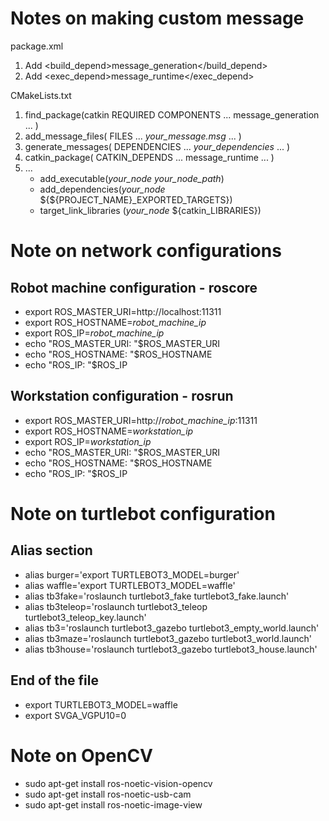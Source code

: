 # Notes on making custom message
package.xml
1. Add <build_depend>message_generation</build_depend>
1. Add <exec_depend>message_runtime</exec_depend>

CMakeLists.txt
1. find_package(catkin REQUIRED COMPONENTS
  ...
  message_generation 
  ...
  )
1. add_message_files(
  FILES
  ...
  *your_message.msg*
  ...
  )
1. generate_messages(
  DEPENDENCIES
  ...
  *your_dependencies*
  ...
  )
1. catkin_package(
  CATKIN_DEPENDS ... message_runtime ...
  )
1. ...
   - add_executable(*your_node* *your_node_path*)
   - add_dependencies(*your_node* ${${PROJECT_NAME}_EXPORTED_TARGETS})
   - target_link_libraries (*your_node* ${catkin_LIBRARIES})

# Note on network configurations
## Robot machine configuration - roscore
- export ROS_MASTER_URI=http://localhost:11311
- export ROS_HOSTNAME=*robot_machine_ip*
- export ROS_IP=*robot_machine_ip*
- echo "ROS_MASTER_URI: "$ROS_MASTER_URI
- echo "ROS_HOSTNAME: "$ROS_HOSTNAME
- echo "ROS_IP: "$ROS_IP

## Workstation configuration - rosrun
- export ROS_MASTER_URI=http://*robot_machine_ip*:11311
- export ROS_HOSTNAME=*workstation_ip*
- export ROS_IP=*workstation_ip*
- echo "ROS_MASTER_URI: "$ROS_MASTER_URI
- echo "ROS_HOSTNAME: "$ROS_HOSTNAME
- echo "ROS_IP: "$ROS_IP

# Note on turtlebot configuration
## Alias section
- alias burger='export TURTLEBOT3_MODEL=burger'
- alias waffle='export TURTLEBOT3_MODEL=waffle'
- alias tb3fake='roslaunch turtlebot3_fake turtlebot3_fake.launch'
- alias tb3teleop='roslaunch turtlebot3_teleop turtlebot3_teleop_key.launch'
- alias tb3='roslaunch turtlebot3_gazebo turtlebot3_empty_world.launch'
- alias tb3maze='roslaunch turtlebot3_gazebo turtlebot3_world.launch'
- alias tb3house='roslaunch turtlebot3_gazebo turtlebot3_house.launch'

## End of the file
- export TURTLEBOT3_MODEL=waffle
- export SVGA_VGPU10=0

# Note on OpenCV
- sudo apt-get install ros-noetic-vision-opencv
- sudo apt-get install ros-noetic-usb-cam
- sudo apt-get install ros-noetic-image-view